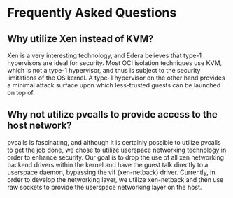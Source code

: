 # Frequently Asked Questions

## Why utilize Xen instead of KVM?

Xen is a very interesting technology, and Edera believes that type-1 hypervisors are ideal for security. Most OCI isolation techniques use KVM, which is not a type-1 hypervisor, and thus is subject to the security limitations of the OS kernel. A type-1 hypervisor on the other hand provides a minimal attack surface upon which less-trusted guests can be launched on top of.

## Why not utilize pvcalls to provide access to the host network?

pvcalls is fascinating, and although it is certainly possible to utilize pvcalls to get the job done, we chose to utilize userspace networking technology in order to enhance security. Our goal is to drop the use of all xen networking backend drivers within the kernel and have the guest talk directly to a userspace daemon, bypassing the vif (xen-netback) driver. Currently, in order to develop the networking layer, we utilize xen-netback and then use raw sockets to provide the userspace networking layer on the host.
